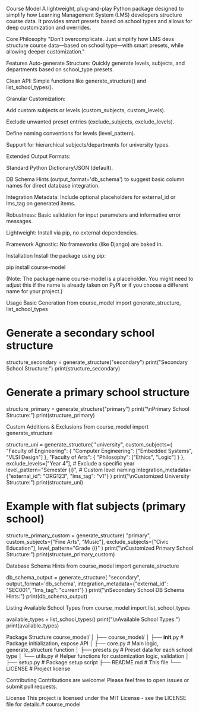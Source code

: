 Course Model
A lightweight, plug-and-play Python package designed to simplify how Learning Management System (LMS) developers structure course data. It provides smart presets based on school types and allows for deep customization and overrides.

Core Philosophy
"Don’t overcomplicate. Just simplify how LMS devs structure course data—based on school type—with smart presets, while allowing deeper customization."

Features
Auto-generate Structure: Quickly generate levels, subjects, and departments based on school_type presets.

Clean API: Simple functions like generate_structure() and list_school_types().

Granular Customization:

Add custom subjects or levels (custom_subjects, custom_levels).

Exclude unwanted preset entries (exclude_subjects, exclude_levels).

Define naming conventions for levels (level_pattern).

Support for hierarchical subjects/departments for university types.

Extended Output Formats:

Standard Python Dictionary/JSON (default).

DB Schema Hints (output_format='db_schema') to suggest basic column names for direct database integration.

Integration Metadata: Include optional placeholders for external_id or lms_tag on generated items.

Robustness: Basic validation for input parameters and informative error messages.

Lightweight: Install via pip, no external dependencies.

Framework Agnostic: No frameworks (like Django) are baked in.

Installation
Install the package using pip:

pip install course-model

(Note: The package name course-model is a placeholder. You might need to adjust this if the name is already taken on PyPI or if you choose a different name for your project.)

Usage
Basic Generation
from course_model import generate_structure, list_school_types

# Generate a secondary school structure
structure_secondary = generate_structure("secondary")
print("Secondary School Structure:")
print(structure_secondary)

# Generate a primary school structure
structure_primary = generate_structure("primary")
print("\nPrimary School Structure:")
print(structure_primary)

Custom Additions & Exclusions
from course_model import generate_structure

structure_uni = generate_structure(
    "university",
    custom_subjects={
        "Faculty of Engineering": {
            "Computer Engineering": ["Embedded Systems", "VLSI Design"]
        },
        "Faculty of Arts": {
            "Philosophy": ["Ethics", "Logic"]
        }
    },
    exclude_levels=["Year 4"], # Exclude a specific year
    level_pattern="Semester {i}", # Custom level naming
    integration_metadata={"external_id": "ORG123", "lms_tag": "v1"}
)
print("\nCustomized University Structure:")
print(structure_uni)

# Example with flat subjects (primary school)
structure_primary_custom = generate_structure(
    "primary",
    custom_subjects=["Fine Arts", "Music"],
    exclude_subjects=["Civic Education"],
    level_pattern="Grade {i}"
)
print("\nCustomized Primary School Structure:")
print(structure_primary_custom)

Database Schema Hints
from course_model import generate_structure

db_schema_output = generate_structure(
    "secondary",
    output_format='db_schema',
    integration_metadata={"external_id": "SEC001", "lms_tag": "current"}
)
print("\nSecondary School DB Schema Hints:")
print(db_schema_output)

Listing Available School Types
from course_model import list_school_types

available_types = list_school_types()
print("\nAvailable School Types:")
print(available_types)

Package Structure
course_model/
│
├── course_model/
│   ├── __init__.py          # Package initialization, expose API
│   ├── core.py              # Main logic, generate_structure function
│   ├── presets.py           # Preset data for each school type
│   └── utils.py             # Helper functions for customization logic, validation
│
├── setup.py                 # Package setup script
├── README.md                # This file
└── LICENSE                  # Project license

Contributing
Contributions are welcome! Please feel free to open issues or submit pull requests.

License
This project is licensed under the MIT License - see the LICENSE file for details.# course_model
